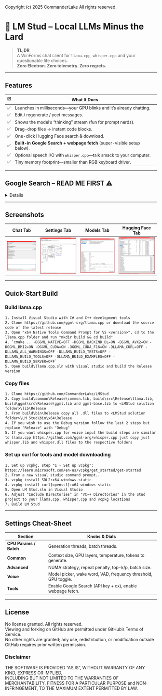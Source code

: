 Copyright (c) 2025 CommanderLake
All rights reserved.

# 🦙 LM Stud – Local LLMs Minus the Lard

> **TL;DR**  
> A WinForms chat client for `llama.cpp`, `whisper.cpp` and your questionable life choices.  
> **Zero Electron. Zero telemetry. Zero regrets.**

---

## Features

| ☑️ | What It Does |
| --- | --- |
| ✅ | Launches in milliseconds—your GPU blinks and it’s already chatting. |
| ✅ | Edit / regenerate / yeet messages. |
| ✅ | Shows the model’s “thinking” stream (fun for prompt nerds). |
| ✅ | Drag-drop files → instant code blocks. |
| ✅ | One-click Hugging Face search & download. |
| ✅ | **Built-in Google Search + webpage fetch** (super-visible setup below). |
| ✅ | Optional speech I/O with `whisper.cpp`—talk smack to your computer. |
| ✅ | Tiny memory footprint—smaller than RGB keyboard driver. |

---

## Google Search – **READ ME FIRST** ⚠️
<details>

```text
1)  Grab an API key
    https://console.cloud.google.com/apis/dashboard
    → new project → enable “Custom Search API” → copy the key.

2)  Create a Search Engine ID
    https://programmablesearchengine.google.com/controlpanel/overview
    → “Add” → “Search the entire web” → grab the cx ID.

3)  Paste both values in  Settings → Google Search Tool.
    Congrats—~100 free queries per day. Abuse responsibly.
```
</details>

---

## Screenshots

|             Chat Tab            |               Settings Tab              |              Models Tab             |                Hugging Face Tab               |
| :-----------------------------: | :-------------------------------------: | :---------------------------------: | :-------------------------------------------: |
| ![Chat](./screenshots/Chat.PNG) | ![Settings](./screenshots/Settings.PNG) | ![Models](./screenshots/Models.PNG) | ![Huggingface](./screenshots/Huggingface.PNG) |

---

## Quick-Start Build

### Build llama.cpp
```text
1. Install Visual Studio with C# and C++ development tools
2. Clone https://github.com/ggml-org/llama.cpp or download the source code of the latest release
3. Open "x64 Native Tools Command Prompt for VS <version>", cd to the llama.cpp folder and run "mkdir build && cd build"
4. `cmake .. -DGGML_NATIVE=OFF -DGGML_BACKEND_DL=ON -DGGML_AVX2=ON -DGGML_BMI2=ON -DGGML_CUDA=ON -DGGML_CUDA_F16=ON -DLLAMA_CURL=OFF -DLLAMA_ALL_WARNINGS=OFF -DLLAMA_BUILD_TESTS=OFF -DLLAMA_BUILD_TOOLS=OFF -DLLAMA_BUILD_EXAMPLES=OFF -DLLAMA_BUILD_SERVER=OFF`
5. Open build\llama.cpp.sln with visual studio and build the Release version
```
### Copy files
```text
1. Clone https://github.com/CommanderLake/LMStud
2. Copy build\common\Release\common.lib, build\src\Release\llama.lib, build\ggml\src\Release\ggml.lib and ggml-base.lib to <LMStud solution folder>\lib\Release
3. From build\bin\Release copy all .dll files to <LMStud solution folder>\LM Stud\bin\x64\Release
4. If you wish to use the Debug version follow the last 2 steps but replace "Release" with "Debug"
5. If you want whisper.cpp for voice input the build steps are similar to llama.cpp https://github.com/ggml-org/whisper.cpp just copy just whisper.lib and whisper.dll files to the respective folders
```
### Set up curl for tools and model downloading
```text
1. Set up vcpkg, step "1 - Set up vcpkg": https://learn.microsoft.com/en-us/vcpkg/get_started/get-started
2. From a new visual studio command prompt...
3. vcpkg install SDL2:x64-windows-static
4. vcpkg install curl[openssl]:x64-windows-static
5. Open LM Stud.sln in Visual Studio
6. Adjust "Include Directories" in "VC++ Directories" in the Stud project to your llama.cpp, whisper.cpp and vcpkg locations
7. Build LM Stud
```

---

## Settings Cheat-Sheet

| Section                | Knobs & Dials                                                  |
| ---------------------- | -------------------------------------------------------------- |
| **CPU Params / Batch** | Generation threads, batch threads.                             |
| **Common**             | Context size, GPU layers, temperature, tokens to generate.     |
| **Advanced**           | NUMA strategy, repeat penalty, top-k/p, batch size.            |
| **Voice**              | Model picker, wake word, VAD, frequency threshold, GPU toggle. |
| **Tools**              | Enable Google Search (API key + cx), enable webpage fetch.     |

---

## License

No license granted. All rights reserved.  
Viewing and forking on GitHub are permitted under GitHub’s Terms of Service.  
No other rights are granted; any use, redistribution, or modification outside GitHub requires prior written permission.

### Disclaimer

THE SOFTWARE IS PROVIDED “AS IS”, WITHOUT WARRANTY OF ANY KIND, EXPRESS OR IMPLIED,  
INCLUDING BUT NOT LIMITED TO THE WARRANTIES OF MERCHANTABILITY, FITNESS FOR A PARTICULAR PURPOSE and NON-INFRINGEMENT, TO THE MAXIMUM EXTENT PERMITTED BY LAW.

